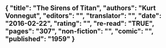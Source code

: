 {
 "title": "The Sirens of Titan",
 "authors": "Kurt Vonnegut",
 "editors": "",
 "translator": "",
 "date": "2016-02-22",
 "rating": "",
 "re-read": "TRUE",
 "pages": "307",
 "non-fiction": "",
 "comic": "",
 "published": "1959"
}
---

